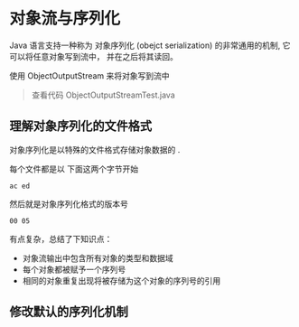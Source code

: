 # 对象流与序列化

Java 语言支持一种称为 对象序列化 (obejct serialization) 的非常通用的机制, 它可以将任意对象写到流中， 并在之后将其读回。

使用 ObjectOutputStream 来将对象写到流中

> 查看代码 ObjectOutputStreamTest.java




## 理解对象序列化的文件格式

对象序列化是以特殊的文件格式存储对象数据的 .

每个文件都是以 下面这两个字节开始
```
ac ed   
```

然后就是对象序列化格式的版本号
```
00 05

```


有点复杂，总结了下知识点：

* 对象流输出中包含所有对象的类型和数据域
* 每个对象都被赋予一个序列号
* 相同的对象重复出现将被存储为这个对象的序列号的引用



## 修改默认的序列化机制 
